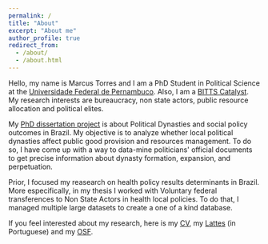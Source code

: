 ```yaml
---
permalink: /
title: "About"
excerpt: "About me"
author_profile: true
redirect_from: 
  - /about/
  - /about.html
---
```


Hello, my name is Marcus Torres and I am a PhD Student in Political Science at the [Universidade Federal de Pernambuco](https://www.ufpe.br/politica). Also, I am a [BITTS Catalyst](https://www.bitss.org/people/marcus-torres/). My research interests are bureaucracy, non state actors, public resource allocation and political elites.

My [PhD dissertation project](https://ufpebr0-my.sharepoint.com/:b:/g/personal/marcus_torres_ufpe_br/EY9OgMU0wopItBSYjvRe6bkBQFa3SGQUGg-QMsO0K7mFDQ?e=pbsu9m) is about Political Dynasties and social policy outcomes in Brazil. My objective is to analyze whether local political dynasties affect public good provision and resources management. To do so, I have come up with a way to data-mine politicians' official documents to get precise information about dynasty formation, expansion, and perpetuation.

Prior, I focused my reasearch on health policy results determinants in Brazil. More especifically, in my thesis I worked with Voluntary federal transferences to Non State Actors in health local policies. To do that, I managed multiple large datasets to create a one of a kind database.  

If you feel interested about my research, here is my [CV](files/cv.pdf), my [Lattes](http://goo.gl/fFVKNZ) (in Portuguese) and my [OSF](https://osf.io/9frzg/).

